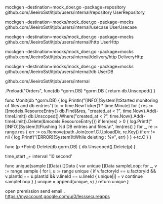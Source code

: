 mockgen -destination=mock_doer.go -package=repository github.com/JieeiroSst/itjob/users/internal/repository UserRepository
 
mockgen -destination=mocks/mock_doer.go -package=mocks github.com/JieeiroSst/itjob/users/internal/usecase UserUsecase
 
mockgen -destination=mocks/mock_doer.go -package=mocks github.com/JieeiroSst/itjob/users/internal/http UserHttp
 
mockgen -destination=mocks/mock_doer.go -package=mocks  github.com/JieeiroSst/itjob/users/internal/delivery/http DeliveryHttp
 
mockgen -destination=mocks/mock_doer.go -package=mocks  github.com/JieeiroSst/itjob/users/internal/db UserDB
 
github.com/JieeiroSst/itjob/users/internal
 
 
 
.Preload("Orders", func(db *gorm.DB) *gorm.DB {
   return db.Unscoped() 
}

func Monit(db *gorm.DB) {
	log.Println("[INFO][System]\tStarted monitoring of files and db entries")
	tc := time.NewTicker(1 * time.Minute)
	for {
		res := []models.ResourceEntry{}
		db.Find(&res, "created_at < ?", time.Now().Add(-timeLimit))
		db.Unscoped().Where("created_at < ?", time.Now().Add(-timeLimit)).Delete(&models.ResourceEntry{})
		if len(res) > 0 {
			log.Printf("[INFO][System]\tFlushing %d DB entries and files.\n", len(res))
		}
		for _, re := range res {
			err := os.Remove(path.Join(conf.C.UploadDir, re.Key))
			if err != nil {
				log.Printf("[ERROR][System]\tWhile deleting : %v", err)
			}
		}
		<-tc.C
	}
}

func (p *Point) Delete(db gorm.DB) {
	db.Unscoped().Delete(p)
}

time_start _+ interval '10 second'


func unique(sample []Data) []Data {
	var unique []Data
sampleLoop:
	for _, v := range sample {
		for i, u := range unique {
			if v.factoryId == u.factoryId && v.plantId == u.plantId && v.lineId == u.lineId {
				unique[i] = v
				continue sampleLoop
			}
		}
		unique = append(unique, v)
	}
	return unique
}


open premission send email . https://myaccount.google.com/u/0/lesssecureapps